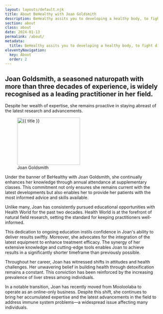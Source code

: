 ```yaml
---
layout: layouts/default.njk
title: About BeHealthy with Joan Goldsmith
description: BeHealthy assits you to developing a healthy body, to fight disease, rather than just treat symptoms of disease.
section: about
class: about
date: 2024-01-13
permalink: /about/
metadata:
  title: BeHealthy assits you to developing a healthy body, to fight disease, rather than just treat symptoms of disease.
eleventyNavigation:
  key: About
  order: 2
---
```




## Joan Goldsmith, a seasoned naturopath with more than three decades of experience, is widely recognised as a leading practitioner in her field. ## 

Despite her wealth of expertise, she remains proactive in staying abreast of the latest research and advancements.

<figure class="imageright imgjoan"><img title="{{ title }}" src="/joan-goldsmith.jpg" alt="{{ title }}" width="207px" height="156px">
<figcaption>Joan Goldsmith</figcaption>
</figure>


Under the banner of BeHealthy with Joan Goldsmith, she continually enhances her knowledge through annual attendance at supplementary classes. This commitment not only ensures she remains current with the latest developments but also enables her to provide her patients with the most informed advice and skills available.

Unlike many, Joan has consistently pursued educational opportunities with Health World for the past two decades. Health World is at the forefront of natural field research, setting the standard for keeping practitioners well-informed.

This dedication to ongoing education instils confidence in Joan's ability to deliver results swiftly. Moreover, she advocates for the integration of the latest equipment to enhance treatment efficacy. The synergy of her extensive knowledge and cutting-edge tools enables Joan to achieve results in a significantly shorter timeframe than previously possible.

Throughout her career, Joan has witnessed shifts in attitudes and health challenges. Her unwavering belief in building health through detoxification remains a constant. This conviction has been reinforced by the increasing prevalence of liver stress among individuals.

In a notable transition, Joan has recently moved from Mooloolaba to operate as an online-only business. Despite this shift, she continues to bring her accumulated expertise and the latest advancements in the field to address immune system problems—a widespread issue affecting many individuals.



